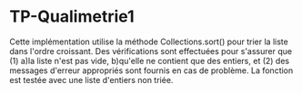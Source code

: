 # TP-Qualimetrie1
Cette implémentation utilise la méthode Collections.sort() pour trier la liste dans l'ordre croissant. 
Des vérifications sont effectuées pour s'assurer que 
  (1) a)la liste n'est pas vide, 
      b)qu'elle ne contient que des entiers, et 
  (2) des messages d'erreur appropriés sont fournis en cas de problème. 
La fonction est testée avec une liste d'entiers non triée.
